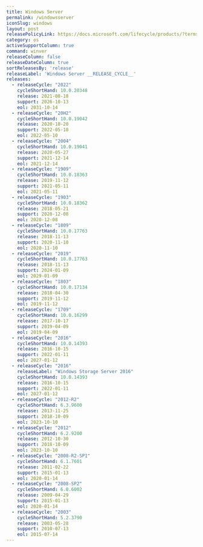 ```yaml
---
title: Windows Server
permalink: /windowsserver
iconSlug: windows
layout: post
releasePolicyLink: https://docs.microsoft.com/lifecycle/products/?terms=Windows%20Server
category: os
activeSupportColumn: true
command: winver
releaseColumn: false
releaseDateColumn: true
sortReleasesBy: 'release'
releaseLabel: 'Windows Server __RELEASE_CYCLE__'
releases:
  - releaseCycle: "2022"
    cycleShortHand: 10.0.20348
    release: 2021-08-18
    support: 2026-10-13
    eol: 2031-10-14
  - releaseCycle: "20H2"
    cycleShortHand: 10.0.19042
    release: 2020-10-20
    support: 2022-05-10
    eol: 2022-05-10
  - releaseCycle: "2004"
    cycleShortHand: 10.0.19041
    release: 2020-05-27
    support: 2021-12-14
    eol: 2021-12-14
  - releaseCycle: "1909"
    cycleShortHand: 10.0.18363
    release: 2019-11-12
    support: 2021-05-11
    eol: 2021-05-11
  - releaseCycle: "1903"
    cycleShortHand: 10.0.18362
    release: 2018-05-21
    support: 2020-12-08
    eol: 2020-12-08
  - releaseCycle: "1809"
    cycleShortHand: 10.0.17763
    release: 2018-11-13
    support: 2020-11-10
    eol: 2020-11-10
  - releaseCycle: "2019"
    cycleShortHand: 10.0.17763
    release: 2018-11-13
    support: 2024-01-09
    eol: 2029-01-09
  - releaseCycle: "1803"
    cycleShortHand: 10.0.17134
    release: 2018-04-30
    support: 2019-11-12
    eol: 2019-11-12
  - releaseCycle: "1709"
    cycleShortHand: 10.0.16299
    release: 2017-10-17
    support: 2019-04-09
    eol: 2019-04-09
  - releaseCycle: "2016"
    cycleShortHand: 10.0.14393
    release: 2016-10-15
    support: 2022-01-11
    eol: 2027-01-12
  - releaseCycle: "2016"
    releaseLabel: "Windows Storage Server 2016"
    cycleShortHand: 10.0.14393
    release: 2016-10-15
    support: 2022-01-11
    eol: 2027-01-12
  - releaseCycle: "2012-R2"
    cycleShortHand: 6.3.9600
    release: 2013-11-25
    support: 2018-10-09
    eol: 2023-10-10
  - releaseCycle: "2012"
    cycleShortHand: 6.2.9200
    release: 2012-10-30
    support: 2018-10-09
    eol: 2023-10-10
  - releaseCycle: "2008-R2-SP1"
    cycleShortHand: 6.1.7601
    release: 2011-02-22
    support: 2015-01-13
    eol: 2020-01-14
  - releaseCycle: "2008-SP2"
    cycleShortHand: 6.0.6002
    release: 2009-04-29
    support: 2015-01-13
    eol: 2020-01-14
  - releaseCycle: "2003"
    cycleShortHand: 5.2.3790
    release: 2003-05-28
    support: 2010-07-13
    eol: 2015-07-14
---
```


